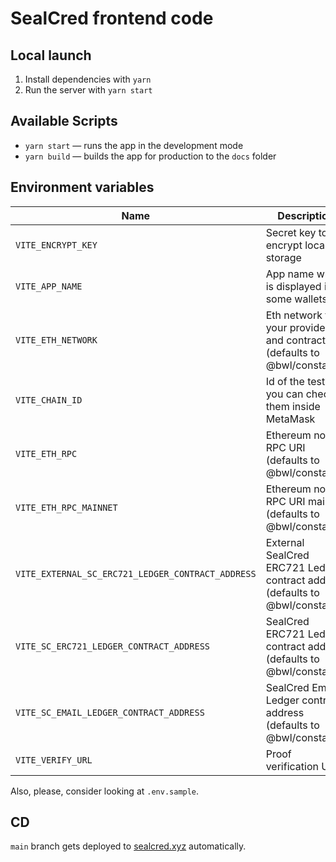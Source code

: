 # SealCred frontend code

## Local launch

1. Install dependencies with `yarn`
2. Run the server with `yarn start`

## Available Scripts

- `yarn start` — runs the app in the development mode
- `yarn build` — builds the app for production to the `docs` folder

## Environment variables

| Name                                              | Description                                                                   |
| ------------------------------------------------- | ----------------------------------------------------------------------------- |
| `VITE_ENCRYPT_KEY`                                | Secret key to encrypt local storage                                           |
| `VITE_APP_NAME`                                   | App name which is displayed in some wallets                                   |
| `VITE_ETH_NETWORK`                                | Eth network for your providers and contract (defaults to @bwl/constants)      |
| `VITE_CHAIN_ID`                                   | Id of the testnet, you can check them inside MetaMask                         |
| `VITE_ETH_RPC`                                    | Ethereum node RPC URI (defaults to @bwl/constants)                            |
| `VITE_ETH_RPC_MAINNET`                            | Ethereum node RPC URI mainnet (defaults to @bwl/constants)                    |
| `VITE_EXTERNAL_SC_ERC721_LEDGER_CONTRACT_ADDRESS` | External SealCred ERC721 Ledger contract address (defaults to @bwl/constants) |
| `VITE_SC_ERC721_LEDGER_CONTRACT_ADDRESS`          | SealCred ERC721 Ledger contract address (defaults to @bwl/constants)          |
| `VITE_SC_EMAIL_LEDGER_CONTRACT_ADDRESS`           | SealCred Email Ledger contract address (defaults to @bwl/constants)           |
| `VITE_VERIFY_URL`                                 | Proof verification URL                                                        |

Also, please, consider looking at `.env.sample`.

## CD

`main` branch gets deployed to [sealcred.xyz](https://sealcred.xyz) automatically.
